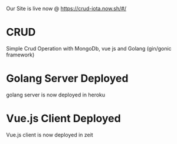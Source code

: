Our Site is live now @ https://crud-iota.now.sh/#/

# CRUD
Simple Crud Operation with MongoDb, vue js and Golang (gin/gonic framework)

# Golang Server Deployed
golang server is now deployed in heroku

# Vue.js Client Deployed
Vue.js client is now deployed in zeit 
